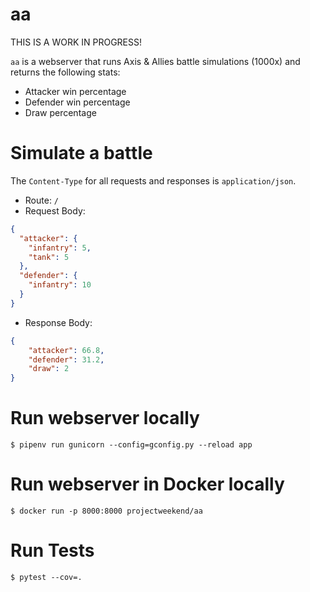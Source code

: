 # aa
THIS IS A WORK IN PROGRESS!

`aa` is a webserver that runs Axis & Allies battle simulations (1000x) and returns the following stats:

* Attacker win percentage
* Defender win percentage
* Draw percentage

# Simulate a battle
The `Content-Type` for all requests and responses is `application/json`.
* Route: `/`
* Request Body:
```json
{
  "attacker": {
    "infantry": 5,
    "tank": 5
  },
  "defender": {
    "infantry": 10
  }
}
```
* Response Body:
```json
{
    "attacker": 66.8,
    "defender": 31.2,
    "draw": 2
}
```


# Run webserver locally
```
$ pipenv run gunicorn --config=gconfig.py --reload app
```

# Run webserver in Docker locally
```
$ docker run -p 8000:8000 projectweekend/aa
```

# Run Tests
```
$ pytest --cov=.
```
